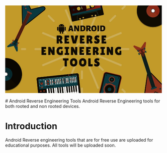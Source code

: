 <p align="center">
  <img src="./LOCAL/ANDROID.jpg" alt="VideoConvertor poster">
</p>
# Android Reverse Engineering Tools
   Android Reverse Engineering tools for both rooted and non rooted devices.
<!DOCTYPE html>
<html>
  <body>
    <h1>Introduction</h1>
Android Reverse engineering tools that are for free use are uploaded for educational purposes.
All tools will be uploaded soon.
</body>
</html>
